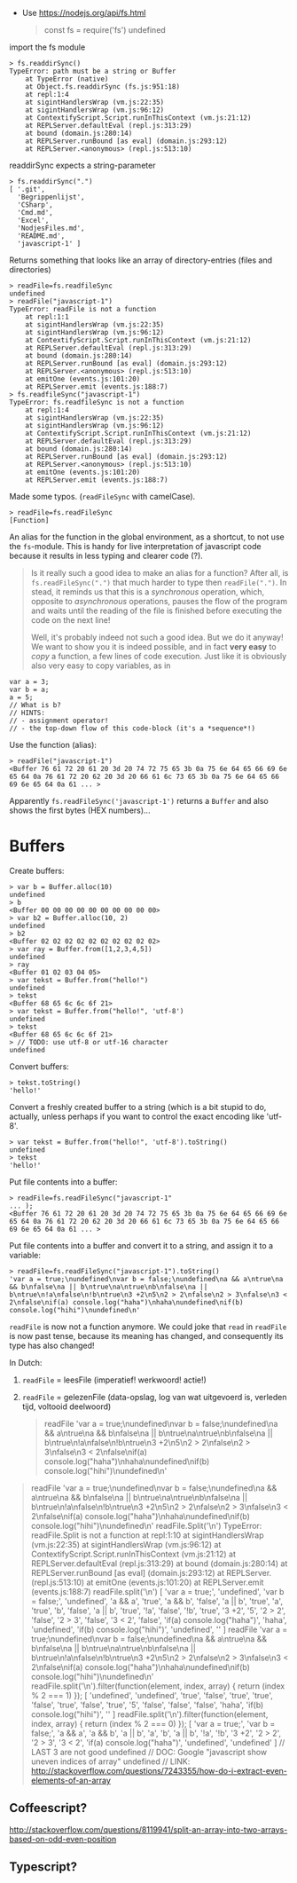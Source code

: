 - Use https://nodejs.org/api/fs.html

	> const fs = require('fs')
	undefined

import the fs module

	> fs.readdirSync()
	TypeError: path must be a string or Buffer
	    at TypeError (native)
	    at Object.fs.readdirSync (fs.js:951:18)
	    at repl:1:4
	    at sigintHandlersWrap (vm.js:22:35)
	    at sigintHandlersWrap (vm.js:96:12)
	    at ContextifyScript.Script.runInThisContext (vm.js:21:12)
	    at REPLServer.defaultEval (repl.js:313:29)
	    at bound (domain.js:280:14)
	    at REPLServer.runBound [as eval] (domain.js:293:12)
	    at REPLServer.<anonymous> (repl.js:513:10)

readdirSync expects a string-parameter

	> fs.readdirSync(".")
	[ '.git',
	  'Begrippenlijst',
	  'CSharp',
	  'Cmd.md',
	  'Excel',
	  'NodjesFiles.md',
	  'README.md',
	  'javascript-1' ]

Returns something that looks like an array of directory-entries (files and directories)

	> readFile=fs.readfileSync
	undefined
	> readFile("javascript-1")
	TypeError: readFile is not a function
	    at repl:1:1
	    at sigintHandlersWrap (vm.js:22:35)
	    at sigintHandlersWrap (vm.js:96:12)
	    at ContextifyScript.Script.runInThisContext (vm.js:21:12)
	    at REPLServer.defaultEval (repl.js:313:29)
	    at bound (domain.js:280:14)
	    at REPLServer.runBound [as eval] (domain.js:293:12)
	    at REPLServer.<anonymous> (repl.js:513:10)
	    at emitOne (events.js:101:20)
	    at REPLServer.emit (events.js:188:7)
	> fs.readfileSync("javascript-1")
	TypeError: fs.readfileSync is not a function
	    at repl:1:4
	    at sigintHandlersWrap (vm.js:22:35)
	    at sigintHandlersWrap (vm.js:96:12)
	    at ContextifyScript.Script.runInThisContext (vm.js:21:12)
	    at REPLServer.defaultEval (repl.js:313:29)
	    at bound (domain.js:280:14)
	    at REPLServer.runBound [as eval] (domain.js:293:12)
	    at REPLServer.<anonymous> (repl.js:513:10)
	    at emitOne (events.js:101:20)
	    at REPLServer.emit (events.js:188:7)

Made some typos. (`readFileSync` with camelCase).
	
	> readFile=fs.readFileSync
	[Function]

An alias for the function in the global environment, as a shortcut, to not use the `fs`-module.
This is handy for live interpretation of javascript code because it results in less typing and clearer code (?).

> Is it really such a good idea to make an alias for a function?
> After all, is `fs.readFileSync(".")` that much harder to type then `readFile(".")`.
> In stead, it reminds us that this is a *synchronous* operation, which, opposite to *asynchronous* operations,
> pauses the flow of the program and waits until the reading of the file is finished before executing the
> code on the next line!
>
> Well, it's probably indeed not such a good idea. But we do it anyway!
> We want to show you it is indeed possible, and in fact **very easy** to *copy* a function, a few lines
> of code execution. Just like it is obviously also very easy to copy variables, as in
```
var a = 3;
var b = a;
a = 5;
// What is b? 
// HINTS: 
// - assignment operator!
// - the top-down flow of this code-block (it's a *sequence*!)
```

Use the function (alias): 

	> readFile("javascript-1")
	<Buffer 76 61 72 20 61 20 3d 20 74 72 75 65 3b 0a 75 6e 64 65 66 69 6e 65 64 0a 76 61 72 20 62 20 3d 20 66 61 6c 73 65 3b 0a 75 6e 64 65 66 69 6e 65 64 0a 61 ... >

Apparently `fs.readFileSync('javascript-1')` returns a `Buffer` and also shows the first bytes (HEX numbers)...


# Buffers

Create buffers:

	> var b = Buffer.alloc(10)
	undefined
	> b
	<Buffer 00 00 00 00 00 00 00 00 00 00>
	> var b2 = Buffer.alloc(10, 2)
	undefined
	> b2
	<Buffer 02 02 02 02 02 02 02 02 02 02>
	> var ray = Buffer.from([1,2,3,4,5])
	undefined
	> ray
	<Buffer 01 02 03 04 05>
	> var tekst = Buffer.from("hello!")
	undefined
	> tekst
	<Buffer 68 65 6c 6c 6f 21>
	> var tekst = Buffer.from("hello!", 'utf-8')
	undefined
	> tekst
	<Buffer 68 65 6c 6c 6f 21>
	> // TODO: use utf-8 or utf-16 character
	undefined

Convert buffers:

	> tekst.toString()
	'hello!'

Convert a freshly created buffer to a string (which is a bit stupid to do,
actually, unless perhaps if you want to control the exact encoding like
'utf-8'.

	> var tekst = Buffer.from("hello!", 'utf-8').toString()
	undefined
	> tekst
	'hello!'


Put file contents into a buffer:

	> readFile=fs.readFileSync("javascript-1"
	... );
	<Buffer 76 61 72 20 61 20 3d 20 74 72 75 65 3b 0a 75 6e 64 65 66 69 6e 65 64 0a 76 61 72 20 62 20 3d 20 66 61 6c 73 65 3b 0a 75 6e 64 65 66 69 6e 65 64 0a 61 ... >

Put file contents into a buffer and convert it to a string, and assign it to a variable:

	> readFile=fs.readFileSync("javascript-1").toString()
	'var a = true;\nundefined\nvar b = false;\nundefined\na && a\ntrue\na && b\nfalse\na || b\ntrue\na\ntrue\nb\nfalse\na || b\ntrue\n!a\nfalse\n!b\ntrue\n3 +2\n5\n2 > 2\nfalse\n2 > 3\nfalse\n3 < 2\nfalse\nif(a) console.log("haha")\nhaha\nundefined\nif(b) console.log("hihi")\nundefined\n'

`readFile` is now not a function anymore. We could joke that `read` in
`readFile` is now past tense, because its meaning has changed, and consequently
its type has also changed!

In Dutch: 
1. `readFile` = leesFile (imperatief! werkwoord! actie!)
2. `readFile` = gelezenFile (data-opslag, log van wat uitgevoerd is, verleden tijd, voltooid deelwoord)


	> readFile
	'var a = true;\nundefined\nvar b = false;\nundefined\na && a\ntrue\na && b\nfalse\na || b\ntrue\na\ntrue\nb\nfalse\na || b\ntrue\n!a\nfalse\n!b\ntrue\n3 +2\n5\n2 > 2\nfalse\n2 > 3\nfalse\n3 < 2\nfalse\nif(a) console.log("haha")\nhaha\nundefined\nif(b) console.log("hihi")\nundefined\n'
	>



> readFile
'var a = true;\nundefined\nvar b = false;\nundefined\na && a\ntrue\na && b\nfalse\na || b\ntrue\na\ntrue\nb\nfalse\na || b\ntrue\n!a\nfalse\n!b\ntrue\n3 +2\n5\n2 > 2\nfalse\n2 > 3\nfalse\n3 < 2\nfalse\nif(a) console.log("haha")\nhaha\nundefined\nif(b) console.log("hihi")\nundefined\n'
> readFile.Split('\n')
TypeError: readFile.Split is not a function
    at repl:1:10
    at sigintHandlersWrap (vm.js:22:35)
    at sigintHandlersWrap (vm.js:96:12)
    at ContextifyScript.Script.runInThisContext (vm.js:21:12)
    at REPLServer.defaultEval (repl.js:313:29)
    at bound (domain.js:280:14)
    at REPLServer.runBound [as eval] (domain.js:293:12)
    at REPLServer.<anonymous> (repl.js:513:10)
    at emitOne (events.js:101:20)
    at REPLServer.emit (events.js:188:7)
> readFile.split('\n')
[ 'var a = true;',
  'undefined',
  'var b = false;',
  'undefined',
  'a && a',
  'true',
  'a && b',
  'false',
  'a || b',
  'true',
  'a',
  'true',
  'b',
  'false',
  'a || b',
  'true',
  '!a',
  'false',
  '!b',
  'true',
  '3 +2',
  '5',
  '2 > 2',
  'false',
  '2 > 3',
  'false',
  '3 < 2',
  'false',
  'if(a) console.log("haha")',
  'haha',
  'undefined',
  'if(b) console.log("hihi")',
  'undefined',
  '' ]
> readFile
'var a = true;\nundefined\nvar b = false;\nundefined\na && a\ntrue\na && b\nfalse\na || b\ntrue\na\ntrue\nb\nfalse\na || b\ntrue\n!a\nfalse\n!b\ntrue\n3 +2\n5\n2 > 2\nfalse\n2 > 3\nfalse\n3 < 2\nfalse\nif(a) console.log("haha")\nhaha\nundefined\nif(b) console.log("hihi")\nundefined\n'
> readFile.split('\n').filter(function(element, index, array) { return (index % 2 === 1) });
[ 'undefined',
  'undefined',
  'true',
  'false',
  'true',
  'true',
  'false',
  'true',
  'false',
  'true',
  '5',
  'false',
  'false',
  'false',
  'haha',
  'if(b) console.log("hihi")',
  '' ]
> readFile.split('\n').filter(function(element, index, array) { return (index % 2 === 0) });
[ 'var a = true;',
  'var b = false;',
  'a && a',
  'a && b',
  'a || b',
  'a',
  'b',
  'a || b',
  '!a',
  '!b',
  '3 +2',
  '2 > 2',
  '2 > 3',
  '3 < 2',
  'if(a) console.log("haha")',
  'undefined',
  'undefined' ]
> // LAST 3 are not good
undefined
> // DOC: Google "javascript show uneven indices of array"
undefined
> // LINK: http://stackoverflow.com/questions/7243355/how-do-i-extract-even-elements-of-an-array


## Coffeescript?

http://stackoverflow.com/questions/8119941/split-an-array-into-two-arrays-based-on-odd-even-position

## Typescript?


